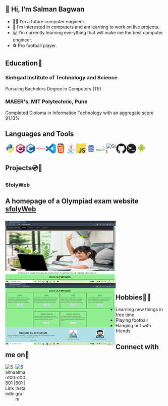## 👋 Hi, I’m Salman Bagwan
- 👨‍💻 I’m a future computer engineer.
- 💾 I’m interested in computers and am learning to work on live projects.
- 💻 I’m currently learning everything that will make me the best computer engineer.
- ⚽ Pro football player.

## Education📖
### Sinhgad Institute of Technology and Science
Pursuing Bachelors Degree in Computers.(TE)

### MAEER's, MIT Polytechnic, Pune
Completed Diploma in Information Technology with an aggregate score 91.13%


## Languages and Tools
[<img align="left" alt="python" width="32px" src="https://raw.githubusercontent.com/devicons/devicon/master/icons/python/python-original.svg" />][python]

[<img align="left" alt="c++" width="32px" src="https://raw.githubusercontent.com/devicons/devicon/master/icons/cplusplus/cplusplus-original.svg" />][c++]

[<img align="left" alt="c" width="32px" src="https://raw.githubusercontent.com/devicons/devicon/master/icons/c/c-original.svg" />][c]

[<img align="left" alt="oracle" width="32px" src="https://raw.githubusercontent.com/devicons/devicon/master/icons/oracle/oracle-original.svg" />][oracle]

[<img align="left" alt="Visual Studio Code" width="32px" src="https://raw.githubusercontent.com/github/explore/80688e429a7d4ef2fca1e82350fe8e3517d3494d/topics/visual-studio-code/visual-studio-code.png" />][VScode]

[<img align="left" alt="HTML5" width="32px" src="https://raw.githubusercontent.com/devicons/devicon/master/icons/html5/html5-original-wordmark.svg" />][HTML5]

[<img align="left" alt="Java" width="32px" src="https://raw.githubusercontent.com/devicons/devicon/master/icons/java/java-original.svg" />][Java]

[<img align="left" alt="javascript" width="32px" src="https://raw.githubusercontent.com/devicons/devicon/master/icons/javascript/javascript-original.svg" />][javascript]

[<img align="left" alt="SQL" width="32px" src="https://raw.githubusercontent.com/github/explore/80688e429a7d4ef2fca1e82350fe8e3517d3494d/topics/sql/sql.png" />][SQL]

[<img align="left" alt="MySQL" width="32px" src="https://raw.githubusercontent.com/devicons/devicon/master/icons/mysql/mysql-original-wordmark.svg" />][MySQL]

[<img align="left" alt="Git" width="32px" src="https://www.vectorlogo.zone/logos/git-scm/git-scm-icon.svg" />][Git]

[<img align="left" alt="GitHub" width="32px" src="https://raw.githubusercontent.com/github/explore/78df643247d429f6cc873026c0622819ad797942/topics/github/github.png" />][GitHub]

[<img align="left" alt="Terminal" width="32px" src="https://raw.githubusercontent.com/github/explore/80688e429a7d4ef2fca1e82350fe8e3517d3494d/topics/terminal/terminal.png" />][Terminal]

[<img align="left" alt="android" width="32px" src="https://raw.githubusercontent.com/devicons/devicon/master/icons/android/android-original-wordmark.svg" />][android]
<br>
</br>


## Projects💿📀
### SfolyWeb
A homepage of a Olympiad exam website
[sfolyWeb](https://github.com/Salman100801/sfolyWeb.git)<br><br>
<img align="left" alt="sfolyWeb | Screenshot 1" width="350px" src="https://raw.githubusercontent.com/Salman100801/Readme/master/Images/Screenshot%20(28).png" />
<img align="left" alt="sfolyWeb | Screenshot 2" width="350px" src="https://raw.githubusercontent.com/Salman100801/Readme/master/Images/Screenshot%20(29).png" />
<br><br><br><br><br><br><br><br>
---

## Hobbies🤹‍♀️
- Learning new things in free time
- Playing football
- Hanging out with friends


## Connect with me on📡
[<img align="left" alt="Salman100801 | LinkedIn" width="32px" src="https://cdn.jsdelivr.net/npm/simple-icons@v3/icons/linkedin.svg" />][linkedin]
[<img align="left" alt="Salman100801 | Instagram" width="32px" src="https://cdn.jsdelivr.net/npm/simple-icons@v3/icons/instagram.svg" />][instagram]

[c++]: https://www.w3schools.com/CPP/default.asp
[python]: https://www.python.org/
[javascript]: https://www.javascript.com/
[linkedin]: https://www.linkedin.com/in/salman-bagwan-95376715b/
[instagram]: https://www.instagram.com/salman_bagwan10/
[Terminal]: https://ubuntu.com/tutorials/command-line-for-beginners#1-overview
[GitHub]: https://github.com/Salman100801/
[Git]: https://git-scm.com/
[MySQL]: https://www.mysql.com/
[SQL]: https://www.mysql.com/
[Java]: https://www.javascript.com/
[HTML5]: https://html.com/
[VScode]: https://code.visualstudio.com/download
[android]: https://developer.android.com/studio
[c]: https://www.javatpoint.com/c-programming-language-tutorial
[oracle]: https://www.oracle.com/in/index.html

<!---
Salman100801/Salman100801 is a ✨ special ✨ repository because its `README.md` (this file) appears on your GitHub profile.
You can click the Preview link to take a look at your changes.
--->
